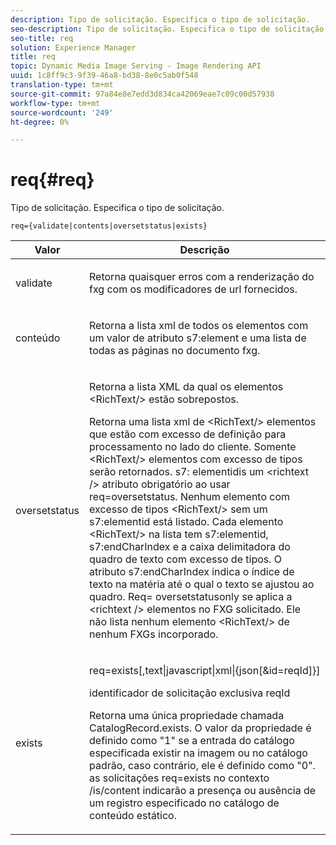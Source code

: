 ```yaml
---
description: Tipo de solicitação. Especifica o tipo de solicitação.
seo-description: Tipo de solicitação. Especifica o tipo de solicitação.
seo-title: req
solution: Experience Manager
title: req
topic: Dynamic Media Image Serving - Image Rendering API
uuid: 1c8ff9c3-9f39-46a8-bd38-8e0c5ab0f548
translation-type: tm+mt
source-git-commit: 97a84e8e7edd3d834ca42069eae7c09c00d57938
workflow-type: tm+mt
source-wordcount: '249'
ht-degree: 0%

---
```



# req{#req}

Tipo de solicitação. Especifica o tipo de solicitação.

`req={validate|contents|oversetstatus|exists}`

<table id="table_F39239E5244746DB9F253BB0D5E85D54"> 
 <thead> 
  <tr> 
   <th colname="col1" class="entry"> Valor </th> 
   <th colname="col2" class="entry"> Descrição </th> 
  </tr> 
 </thead>
 <tbody> 
  <tr> 
   <td colname="col1"> <p> <span class="codeph"> validate</span> </p> </td> 
   <td colname="col2"> <p> Retorna quaisquer erros com a renderização do fxg com os modificadores de url fornecidos. </p> </td> 
  </tr> 
  <tr> 
   <td colname="col1"> <p> <span class="codeph"> conteúdo</span> </p> </td> 
   <td colname="col2"> <p> Retorna a lista xml de todos os elementos com um valor de atributo <span class="codeph"> s7:element</span> e uma lista de todas as páginas no documento fxg. </p> </td> 
  </tr> 
  <tr> 
   <td colname="col1"> <p> <span class="codeph"> oversetstatus</span> </p> </td> 
   <td colname="col2"> <p>Retorna a lista XML da qual os elementos <span class="codeph"> &lt;RichText/&gt;</span> estão sobrepostos. </p> <p>Retorna uma lista xml de <span class="+ topic/ph pr-d/codeph codeph"> &lt;RichText/&gt;</span> elementos que estão com excesso de definição para processamento no lado do cliente. Somente <span class="+ topic/ph pr-d/codeph codeph"> &lt;RichText/&gt;</span> elementos com excesso de tipos serão retornados. <span class="+ topic/ph pr-d/codeph codeph"> s7:</span> elementidis um  <span class="+ topic/ph pr-d/codeph codeph"> &lt;richtext /&gt;</span> atributo obrigatório ao usar  <span class="+ topic/ph pr-d/codeph codeph"> req=oversetstatus</span>. Nenhum elemento com excesso de tipos <span class="+ topic/ph pr-d/codeph codeph"> &lt;RichText/&gt;</span> sem um <span class="+ topic/ph pr-d/codeph codeph"> s7:elementid</span> está listado. Cada elemento <span class="+ topic/ph pr-d/codeph codeph"> &lt;RichText/&gt;</span> na lista tem <span class="+ topic/ph pr-d/codeph codeph"> s7:elementid</span>, <span class="+ topic/ph pr-d/codeph codeph"> s7:endCharIndex</span> e a caixa delimitadora do quadro de texto com excesso de tipos. O atributo <span class="+ topic/ph pr-d/codeph codeph"> s7:endCharIndex</span> indica o índice de texto na matéria até o qual o texto se ajustou ao quadro. <span class="+ topic/ph pr-d/codeph codeph"> Req=</span> oversetstatusonly se aplica a  <span class="+ topic/ph pr-d/codeph codeph"> &lt;richtext /&gt;</span> elementos no FXG solicitado. Ele não lista nenhum elemento <span class="+ topic/ph pr-d/codeph codeph"> &lt;RichText/&gt;</span> de nenhum FXGs incorporado. </p> </td> 
  </tr> 
  <tr> 
   <td colname="col1"> <p> <span class="codeph"> exists</span> </p> </td> 
   <td colname="col2"> <p> <span class="codeph"> req=exists[,text|javascript|xml|{json[&amp;id=reqId]}]</span> </p> <p>identificador de solicitação exclusiva reqId </p> <p>Retorna uma única propriedade chamada CatalogRecord.exists. O valor da propriedade é definido como "1" se a entrada do catálogo especificada existir na imagem ou no catálogo padrão, caso contrário, ele é definido como "0". as solicitações req=exists no contexto /is/content indicarão a presença ou ausência de um registro especificado no catálogo de conteúdo estático. </p> </td> 
  </tr> 
 </tbody> 
</table>

